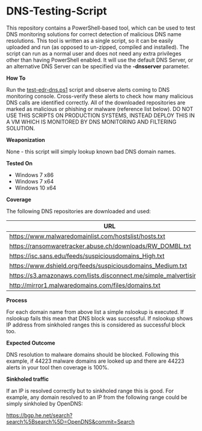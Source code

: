 # DNS-Testing-Script

This repository contains a PowerShell-based tool, which can be used to test DNS monitoring solutions for correct detection of malicious DNS name resolutions. This tool is written as a single script, so it can be easily uploaded and run (as opposed to un-zipped, compiled and installed). The script can run as a normal user and does not need any extra privileges other than having PowerShell enabled. It will use the default DNS Server, or an alternative DNS Server can be specified via the **-dnsserver** parameter. 


**How To**

Run the [test-edr-dns.ps1](test-edr-dns.ps1) script and observe alerts coming to DNS monitoring console. Cross-verify these alerts to check how many malicious DNS calls are identified correctly. All of the downloaded repositories are marked as malicious or phishing or malware (reference list below). DO NOT USE THIS SCRIPTS ON PRODUCTION SYSTEMS, INSTEAD DEPLOY THIS IN A VM WHICH IS MONITORED BY DNS MONITORING AND FILTERING SOLUTION.  

**Weaponization** 

None - this script will simply lookup known bad DNS domain names.

**Tested On**

* Windows 7 x86
* Windows 7 x64
* Windows 10 x64

**Coverage**

The following DNS repositories are downloaded and used: 

| URL | Source | 
| ------------- | ------------- |
| https://www.malwaredomainlist.com/hostslist/hosts.txt | MalwareDomainList | 
| https://ransomwaretracker.abuse.ch/downloads/RW_DOMBL.txt | Abuse.ch |
| https://isc.sans.edu/feeds/suspiciousdomains_High.txt | SANS | 
| https://www.dshield.org/feeds/suspiciousdomains_Medium.txt | DSHIELD | 
| https://s3.amazonaws.com/lists.disconnect.me/simple_malvertising.txt | disconnect.me | 
| http://mirror1.malwaredomains.com/files/domains.txt | malwaredomains.com | 

**Process** 

For each domain name from above list a simple nslookup is executed. If nslookup fails this mean that DNS block was successful. If nslookup shows IP address from sinkholed ranges this is considered as successful block too.

**Expected Outcome**

DNS resolution to malware domains should be blocked. Following this example, if 44223 malware domains are looked up and there are 44223 alerts in your tool then coverage is 100%.

**Sinkholed traffic**

If an IP is resolved correctly but to sinkholed range this is good. For example, any domain resolved to an IP from the following range could be simply sinkholed by OpenDNS:

https://bgp.he.net/search?search%5Bsearch%5D=OpenDNS&commit=Search

